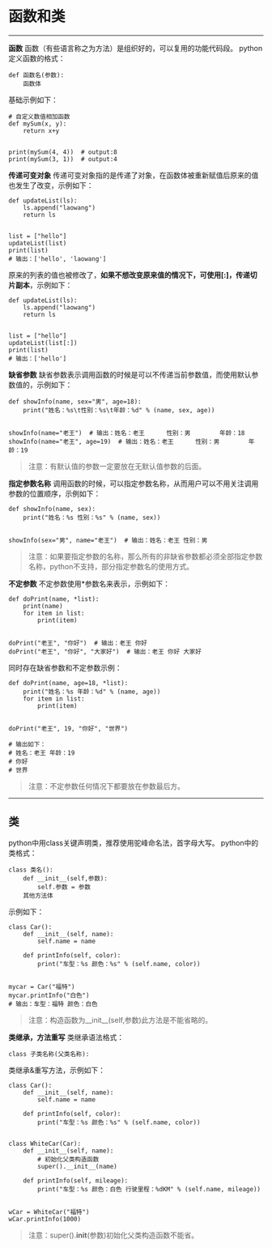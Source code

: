# 函数和类 #

----------
**函数**
函数（有些语言称之为方法）是组织好的，可以复用的功能代码段。
python定义函数的格式：
```
def 函数名(参数):
	函数体
```
基础示例如下：
```
# 自定义数值相加函数
def mySum(x, y):
    return x+y


print(mySum(4, 4))  # output:8
print(mySum(3, 1))  # output:4
```
**传递可变对象**
传递可变对象指的是传递了对象，在函数体被重新赋值后原来的值也发生了改变，示例如下：
```
def updateList(ls):
    ls.append("laowang")
    return ls


list = ["hello"]
updateList(list)
print(list)
# 输出：['hello', 'laowang']
```
原来的列表的值也被修改了，**如果不想改变原来值的情况下，可使用[:]，传递切片副本**，示例如下：
```
def updateList(ls):
    ls.append("laowang")
    return ls


list = ["hello"]
updateList(list[:])
print(list)
# 输出：['hello']
```
**缺省参数**
缺省参数表示调用函数的时候是可以不传递当前参数值，而使用默认参数值的，示例如下：
```
def showInfo(name, sex="男", age=18):
    print("姓名：%s\t性别：%s\t年龄：%d" % (name, sex, age))


showInfo(name="老王")  # 输出：姓名：老王      性别：男        年龄：18
showInfo(name="老王", age=19)  # 输出：姓名：老王      性别：男        年龄：19
```

> 注意：有默认值的参数一定要放在无默认值参数的后面。

**指定参数名称**
调用函数的时候，可以指定参数名称，从而用户可以不用关注调用参数的位置顺序，示例如下：
```
def showInfo(name, sex):
    print("姓名：%s 性别：%s" % (name, sex))


showInfo(sex="男", name="老王")  # 输出：姓名：老王 性别：男
```
> 注意：如果要指定参数的名称，那么所有的非缺省参数都必须全部指定参数名称，python不支持，部分指定参数名的使用方式。

**不定参数**
不定参数使用*参数名来表示，示例如下：
```
def doPrint(name, *list):
    print(name)
    for item in list:
        print(item)


doPrint("老王", "你好")  # 输出：老王 你好
doPrint("老王", "你好", "大家好")  # 输出：老王 你好 大家好
```
同时存在缺省参数和不定参数示例：
```
def doPrint(name, age=18, *list):
    print("姓名：%s 年龄：%d" % (name, age))
    for item in list:
        print(item)


doPrint("老王", 19, "你好", "世界")

# 输出如下：
# 姓名：老王 年龄：19
# 你好
# 世界
```
> 注意：不定参数任何情况下都要放在参数最后方。

----------
## 类 ##
python中用class关键声明类，推荐使用驼峰命名法，首字母大写。
python中的类格式：
```
class 类名():
	def __init__(self,参数):
		self.参数 = 参数
	其他方法体
```
示例如下：
```
class Car():
    def __init__(self, name):
        self.name = name

    def printInfo(self, color):
        print("车型：%s 颜色：%s" % (self.name, color))


mycar = Car("福特")
mycar.printInfo("白色")
# 输出：车型：福特 颜色：白色
```
> 注意：构造函数为__init__(self,参数)此方法是不能省略的。

**类继承，方法重写**
类继承语法格式：
```
class 子类名称(父类名称):
```
类继承&重写方法，示例如下：

```
class Car():
    def __init__(self, name):
        self.name = name

    def printInfo(self, color):
        print("车型：%s 颜色：%s" % (self.name, color))


class WhiteCar(Car):
    def __init__(self, name):
        # 初始化父类构造函数
        super().__init__(name)

    def printInfo(self, mileage):
        print("车型：%s 颜色：白色 行驶里程：%dKM" % (self.name, mileage))


wCar = WhiteCar("福特")
wCar.printInfo(1000)
```
> 注意：super().__init__(参数)初始化父类构造函数不能省。


